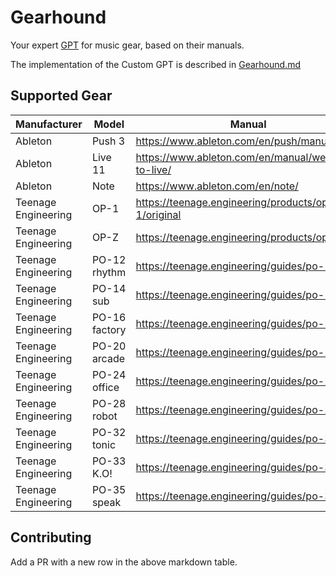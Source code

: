 # Gearhound
Your expert [GPT](https://openai.com/blog/introducing-gpts) for music gear, based on their manuals.

The implementation of the Custom GPT is described in [Gearhound.md](/Gearhound.md)

## Supported Gear

| Manufacturer       | Model         | Manual                                                   | Line           |
|--------------------|---------------|----------------------------------------------------------|----------------|
| Ableton            | Push 3        | https://www.ableton.com/en/push/manual/                  |                |
| Ableton            | Live 11       | https://www.ableton.com/en/manual/welcome-to-live/       |                |
| Ableton            | Note          | https://www.ableton.com/en/note/                         |                |
| Teenage Engineering| OP-1          | https://teenage.engineering/products/op-1/original       |                |
| Teenage Engineering| OP-Z          | https://teenage.engineering/products/op-z/               |                |
| Teenage Engineering| PO-12 rhythm  | https://teenage.engineering/guides/po-12/en              | Pocket Operator|
| Teenage Engineering| PO-14 sub     | https://teenage.engineering/guides/po-14/en              | Pocket Operator|
| Teenage Engineering| PO-16 factory | https://teenage.engineering/guides/po-16/en              | Pocket Operator|
| Teenage Engineering| PO-20 arcade  | https://teenage.engineering/guides/po-20/en              | Pocket Operator|
| Teenage Engineering| PO-24 office  | https://teenage.engineering/guides/po-24/en              | Pocket Operator|
| Teenage Engineering| PO-28 robot   | https://teenage.engineering/guides/po-28/en              | Pocket Operator|
| Teenage Engineering| PO-32 tonic   | https://teenage.engineering/guides/po-32/en              | Pocket Operator|
| Teenage Engineering| PO-33 K.O!    | https://teenage.engineering/guides/po-33/en              | Pocket Operator|
| Teenage Engineering| PO-35 speak   | https://teenage.engineering/guides/po-35/en              | Pocket Operator|

## Contributing
Add a PR with a new row in the above markdown table.
